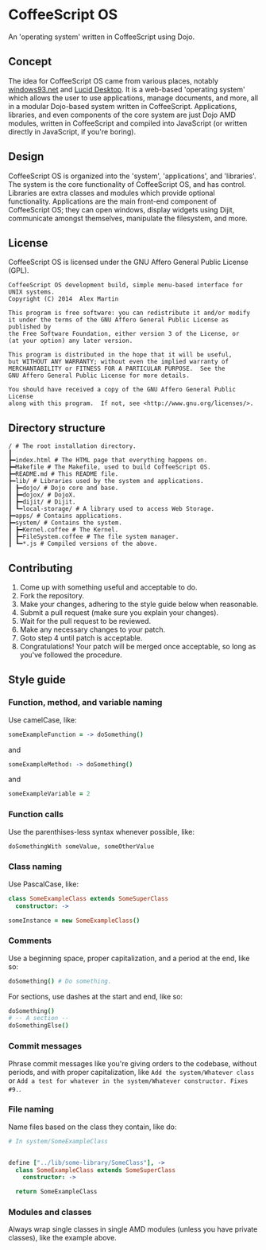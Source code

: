 # CoffeeScript OS
An 'operating system' written in CoffeeScript using Dojo.

## Concept
The idea for CoffeeScript OS came from various places, notably [windows93.net](http://www.windows93.net) and [Lucid Desktop](http://www.lucid-desktop.org). It is a web-based 'operating system' which allows the user to use applications, manage documents, and more, all in a modular Dojo-based system written in CoffeeScript. Applications, libraries, and even components of the core system are just Dojo AMD modules, written in CoffeeScript and compiled into JavaScript (or written directly in JavaScript, if you're boring).

## Design
CoffeeScript OS is organized into the 'system', 'applications', and 'libraries'. The system is the core functionality of CoffeeScript OS, and has control. Libraries are extra classes and modules which provide optional functionality. Applications are the main front-end component of CoffeeScript OS; they can open windows, display widgets using Dijit, communicate amongst themselves, manipulate the filesystem, and more.

## License

CoffeeScript OS is licensed under the GNU Affero General Public License (GPL).

```
CoffeeScript OS development build, simple menu-based interface for UNIX systems.
Copyright (C) 2014  Alex Martin

This program is free software: you can redistribute it and/or modify
it under the terms of the GNU Affero General Public License as published by
the Free Software Foundation, either version 3 of the License, or
(at your option) any later version.

This program is distributed in the hope that it will be useful,
but WITHOUT ANY WARRANTY; without even the implied warranty of
MERCHANTABILITY or FITNESS FOR A PARTICULAR PURPOSE.  See the
GNU Affero General Public License for more details.

You should have received a copy of the GNU Affero General Public License
along with this program.  If not, see <http://www.gnu.org/licenses/>.
```

## Directory structure

```
/ # The root installation directory.
┃
┣━index.html # The HTML page that everything happens on.
┣━Makefile # The Makefile, used to build CoffeeScript OS.
┣━README.md # This README file.
┣━lib/ # Libraries used by the system and applications.
┃ ┣━dojo/ # Dojo core and base.
┃ ┣━dojox/ # DojoX.
┃ ┣━dijit/ # Dijit.
┃ ┗━local-storage/ # A library used to access Web Storage.
┣━apps/ # Contains applications.
┣━system/ # Contains the system.
┃ ┣━Kernel.coffee # The Kernel.
┃ ┣━FileSystem.coffee # The file system manager.
┃ ┗━*.js # Compiled versions of the above.
```

## Contributing

1. Come up with something useful and acceptable to do.
2. Fork the repository.
3. Make your changes, adhering to the style guide below when reasonable.
4. Submit a pull request (make sure you explain your changes).
5. Wait for the pull request to be reviewed.
6. Make any necessary changes to your patch.
7. Goto step 4 until patch is acceptable.
8. Congratulations! Your patch will be merged once acceptable, so long as you've followed the procedure.

## Style guide

### Function, method, and variable naming

Use camelCase, like:

```coffeescript
someExampleFunction = -> doSomething()
```
and

```coffeescript
someExampleMethod: -> doSomething()
```

and

```coffeescript
someExampleVariable = 2
```

### Function calls

Use the parenthises-less syntax whenever possible, like:

```coffeescript
doSomethingWith someValue, someOtherValue
```

### Class naming

Use PascalCase, like:

```coffeescript
class SomeExampleClass extends SomeSuperClass
  constructor: ->

someInstance = new SomeExampleClass()
```

### Comments

Use a beginning space, proper capitalization, and a period at the end, like so:

```coffeescript
doSomething() # Do something.
```

For sections, use dashes at the start and end, like so:

```coffeescript
doSomething()
# -- A section --
doSomethingElse()
```

### Commit messages

Phrase commit messages like you're giving orders to the codebase, without periods, and with proper capitalization, like `Add the system/Whatever class` or `Add a test for whatever in the system/Whatever constructor. Fixes #9.`.

### File naming

Name files based on the class they contain, like do:

```coffeescript
# In system/SomeExampleClass


define ["../lib/some-library/SomeClass"], ->
  class SomeExampleClass extends SomeSuperClass
    constructor: ->

  return SomeExampleClass
```

### Modules and classes

Always wrap single classes in single AMD modules (unless you have private classes), like the example above.

